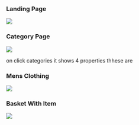 

### Landing Page

![](screenshots/home.png)

### Category Page

![](screenshots/categories.png)

on click categories it shows 4 properties thhese are
### Mens Clothing
![](screenshots/mens.png)




### Basket With Item
![](screenshots/basket.png)


